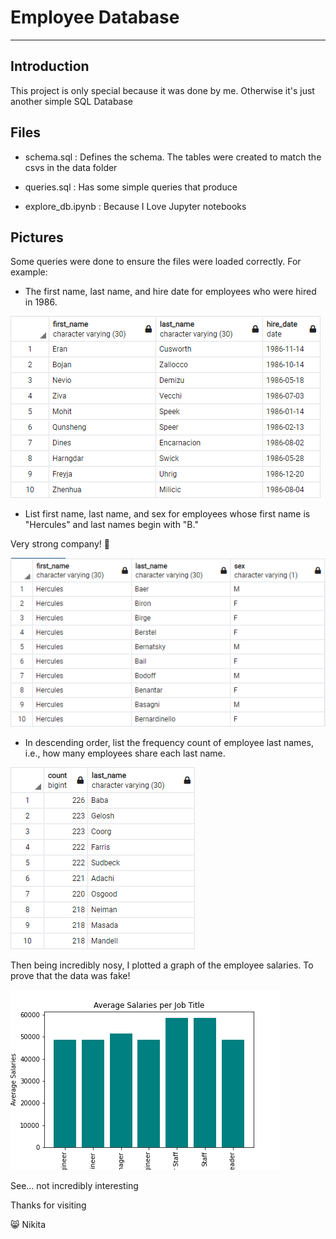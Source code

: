 # Employee Database
---

## Introduction
This project is only special because it was done by me. Otherwise it's just another simple SQL Database 


## Files 
- schema.sql : Defines the schema. The tables were created to match the csvs in the data folder

- queries.sql : Has some simple queries that produce 

- explore_db.ipynb : Because I Love Jupyter notebooks


## Pictures

Some queries were done to ensure the files were loaded correctly. For example:
- The first name, last name, and hire date for employees who were hired in 1986.

![q2](output_images/q2.png)

- List first name, last name, and sex for employees whose first name is "Hercules" and last names begin with "B."

Very strong company! :muscle:

![q5](output_images/q5.png)

- In descending order, list the frequency count of employee last names, i.e., how many employees share each last name.

![q8](output_images/q8.png)

Then being incredibly nosy, I plotted a graph of the employee salaries. To prove that the data was fake!

![bonus](output_images/salary_title_bar.png)



See... not incredibly interesting

Thanks for visiting

:smile_cat: Nikita

